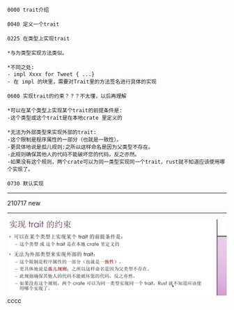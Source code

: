 ```
0000 trait介绍

0040 定义一个trait

0225 在类型上实现trait

*与为类型实现方法类似。

*不同之处:
- impl Xxxx for Tweet { ...}
- 在 impl 的块里，需要对Trait里的方法签名进行具体的实现

0600 实现trait的约束？？？不太懂，以后再理解

*可以在某个类型上实现某个trait的前提条件是:
-这个类型或这个trait是在本地crate 里定义的

*无法为外部类型来实现外部的trait:
-这个限制是程序属性的一部分（也就是一致性）。
-更具体地说是孤儿规则:之所以这样命名是因为父类型不存在。
-此规则确保其他人的代码不能破坏您的代码，反之亦然。
-如果没有这个规则，两个crate可以为同一类型实现同一个trait，rust就不知道应该使用哪个实现了。

0730 默认实现
```
***
210717 new
***
![](images/2021-07-17-19-51-35.png)
cccc 